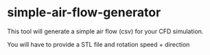 # simple-air-flow-generator
This tool will generate a simple air flow (csv) for your CFD simulation.

You will have to provide a STL file and rotation speed + direction
